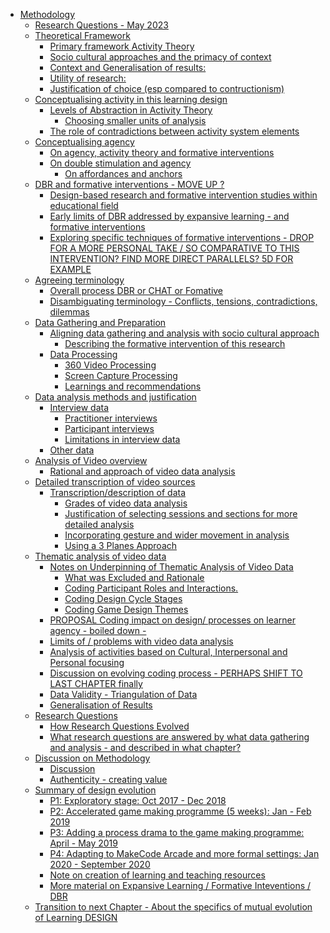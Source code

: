 -   [Methodology](#methodology)
    -   [Research Questions - May 2023](#research-questions---may-2023)
    -   [Theoretical Framework](#theoretical-framework)
        -   [Primary framework Activity
            Theory](#primary-framework-activity-theory)
        -   [Socio cultural approaches and the primacy of
            context](#socio-cultural-approaches-and-the-primacy-of-context)
        -   [Context and Generalisation of
            results:](#context-and-generalisation-of-results)
        -   [Utility of research:](#utility-of-research)
        -   [Justification of choice (esp compared to
            contructionism)](#justification-of-choice-esp-compared-to-contructionism)
    -   [Conceptualising activity in this learning
        design](#conceptualising-activity-in-this-learning-design)
        -   [Levels of Abstraction in Activity
            Theory](#levels-of-abstraction-in-activity-theory)
            -   [Choosing smaller units of
                analysis](#choosing-smaller-units-of-analysis)
        -   [The role of contradictions between activity system
            elements](#the-role-of-contradictions-between-activity-system-elements)
    -   [Conceptualising agency](#conceptualising-agency)
        -   [On agency, activity theory and formative
            interventions](#on-agency-activity-theory-and-formative-interventions)
        -   [On double stimulation and
            agency](#on-double-stimulation-and-agency)
            -   [On affordances and
                anchors](#on-affordances-and-anchors)
    -   [DBR and formative interventions - MOVE UP
        ?](#dbr-and-formative-interventions---move-up)
        -   [Design-based research and formative intervention studies
            within educational
            field](#design-based-research-and-formative-intervention-studies-within-educational-field)
        -   [Early limits of DBR addressed by expansive learning - and
            formative
            interventions](#early-limits-of-dbr-addressed-by-expansive-learning---and-formative-interventions)
        -   [Exploring specific techniques of formative interventions -
            DROP FOR A MORE PERSONAL TAKE / SO COMPARATIVE TO THIS
            INTERVENTION? FIND MORE DIRECT PARALLELS? 5D FOR
            EXAMPLE](#exploring-specific-techniques-of-formative-interventions---drop-for-a-more-personal-take-so-comparative-to-this-intervention-find-more-direct-parallels-5d-for-example)
    -   [Agreeing terminology](#agreeing-terminology)
        -   [Overall process DBR or CHAT or
            Fomative](#overall-process-dbr-or-chat-or-fomative)
        -   [Disambiguating terminology - Conflicts, tensions,
            contradictions,
            dilemmas](#disambiguating-terminology---conflicts-tensions-contradictions-dilemmas)
    -   [Data Gathering and
        Preparation](#data-gathering-and-preparation)
        -   [Aligning data gathering and analysis with socio cultural
            approach](#aligning-data-gathering-and-analysis-with-socio-cultural-approach)
            -   [Describing the formative intervention of this
                research](#describing-the-formative-intervention-of-this-research)
        -   [Data Processing](#data-processing)
            -   [360 Video Processing](#video-processing)
            -   [Screen Capture Processing](#screen-capture-processing)
            -   [Learnings and
                recommendations](#learnings-and-recommendations)
    -   [Data analysis methods and
        justification](#data-analysis-methods-and-justification)
        -   [Interview data](#interview-data)
            -   [Practitioner interviews](#practitioner-interviews)
            -   [Participant interviews](#participant-interviews)
            -   [Limitations in interview
                data](#limitations-in-interview-data)
        -   [Other data](#other-data)
    -   [Analysis of Video overview](#analysis-of-video-overview)
        -   [Rational and approach of video data
            analysis](#rational-and-approach-of-video-data-analysis)
    -   [Detailed transcription of video
        sources](#detailed-transcription-of-video-sources)
        -   [Transcription/description of
            data](#transcriptiondescription-of-data)
            -   [Grades of video data
                analysis](#grades-of-video-data-analysis)
            -   [Justification of selecting sessions and sections for
                more detailed
                analysis](#justification-of-selecting-sessions-and-sections-for-more-detailed-analysis)
            -   [Incorporating gesture and wider movement in
                analysis](#incorporating-gesture-and-wider-movement-in-analysis)
            -   [Using a 3 Planes Approach](#using-a-3-planes-approach)
    -   [Thematic analysis of video
        data](#thematic-analysis-of-video-data)
        -   [Notes on Underpinning of Thematic Analysis of Video
            Data](#notes-on-underpinning-of-thematic-analysis-of-video-data)
            -   [What was Excluded and
                Rationale](#what-was-excluded-and-rationale)
            -   [Coding Participant Roles and
                Interactions.](#coding-participant-roles-and-interactions.)
            -   [Coding Design Cycle
                Stages](#coding-design-cycle-stages)
            -   [Coding Game Design Themes](#coding-game-design-themes)
        -   [PROPOSAL Coding impact on design/ processes on learner
            agency - boiled
            down -](#proposal-coding-impact-on-design-processes-on-learner-agency---boiled-down--)
        -   [Limits of / problems with video data
            analysis](#limits-of-problems-with-video-data-analysis)
        -   [Analysis of activities based on Cultural, Interpersonal and
            Personal
            focusing](#analysis-of-activities-based-on-cultural-interpersonal-and-personal-focusing)
        -   [Discussion on evolving coding process - PERHAPS SHIFT TO
            LAST CHAPTER
            finally](#discussion-on-evolving-coding-process---perhaps-shift-to-last-chapter-finally)
        -   [Data Validity - Triangulation of
            Data](#data-validity---triangulation-of-data)
        -   [Generalisation of Results](#generalisation-of-results)
    -   [Research Questions](#research-questions)
        -   [How Research Questions
            Evolved](#how-research-questions-evolved)
        -   [What research questions are answered by what data gathering
            and analysis - and described in what
            chapter?](#what-research-questions-are-answered-by-what-data-gathering-and-analysis---and-described-in-what-chapter)
    -   [Discussion on Methodology](#discussion-on-methodology)
        -   [Discussion](#discussion)
        -   [Authenticity - creating
            value](#authenticity---creating-value)
    -   [Summary of design evolution](#summary-of-design-evolution)
        -   [P1: Exploratory stage: Oct 2017 - Dec
            2018](#p1-exploratory-stage-oct-2017---dec-2018)
        -   [P2: Accelerated game making programme (5 weeks): Jan - Feb
            2019](#p2-accelerated-game-making-programme-5-weeks-jan---feb-2019)
        -   [P3: Adding a process drama to the game making programme:
            April - May
            2019](#p3-adding-a-process-drama-to-the-game-making-programme-april---may-2019)
        -   [P4: Adapting to MakeCode Arcade and more formal settings:
            Jan 2020 - September
            2020](#p4-adapting-to-makecode-arcade-and-more-formal-settings-jan-2020---september-2020)
        -   [Note on creation of learning and teaching
            resources](#note-on-creation-of-learning-and-teaching-resources)
        -   [More material on Expansive Learning / Formative
            Inteventions /
            DBR](#more-material-on-expansive-learning-formative-inteventions-dbr)
    -   [Transition to next Chapter - About the specifics of mutual
        evolution of Learning
        DESIGN](#transition-to-next-chapter---about-the-specifics-of-mutual-evolution-of-learning-design)
